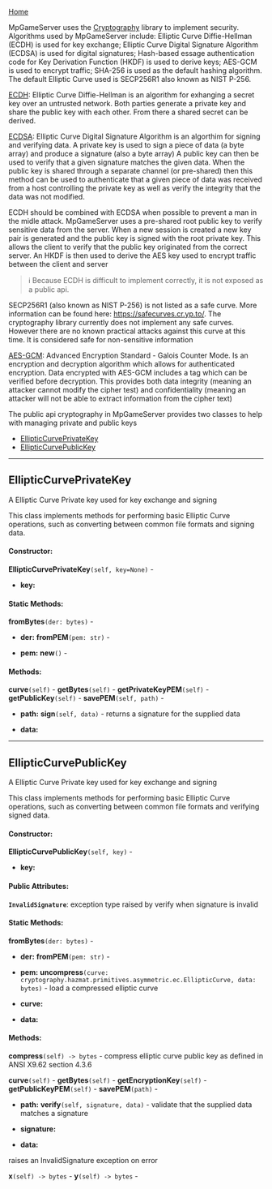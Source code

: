 [Home](../README.md)




MpGameServer uses the [Cryptography](https://cryptography.io) library to implement security.
Algorithms used by MpGameServer include: Elliptic Curve Diffie-Hellman (ECDH) is used for key exchange;
Elliptic Curve Digital Signature Algorithm (ECDSA) is used for digital signatures;
Hash-based essage authentication code for Key Derivation Function (HKDF) is used to derive keys;
AES-GCM is used to encrypt traffic;
SHA-256 is used as the default hashing algorithm.
The default Elliptic Curve used is SECP256R1 also known as NIST P-256.

[ECDH](https://en.wikipedia.org/wiki/Elliptic-curve_Diffie%E2%80%93Hellman): Elliptic Curve Diffie-Hellman is an algorithm for exhanging a secret key over an untrusted network.
Both parties generate a private key and share the public key with each other. From there a shared
secret can be derived.

[ECDSA](https://en.wikipedia.org/wiki/Elliptic_Curve_Digital_Signature_Algorithm): Elliptic Curve Digital Signature Algorithm is an algorthim for signing and verifying data.
A private key is used to sign a piece of data (a byte array) and produce a signature (also a byte array)
A public key can then be used to verify that a given signature matches the given data. When the
public key is shared through a separate channel (or pre-shared) then this method can be used
to authenticate that a given piece of data was received from a host controlling the private key
as well as verify the integrity that the data was not modified.

ECDH should be combined with ECDSA when possible to prevent a man in the midle attack.
MpGameServer uses a pre-shared root public key to verify sensitive data from the server.
When a new session is created a new key pair is generated and the public key is signed
with the root private key. This allows the client to verify that the public key
originated from the correct server. An HKDF is then used to derive the AES key used to encrypt
traffic between the client and server

> :information_source: Because ECDH is difficult to implement correctly, it is not exposed as a public api.

SECP256R1 (also known as NIST P-256) is not listed as a safe curve.
More information can be found here: https://safecurves.cr.yp.to/.
The cryptography library currently does not implement any safe curves.
However there are no known practical attacks against this curve at this time.
It is considered safe for non-sensitive information

[AES-GCM](https://en.wikipedia.org/wiki/Galois/Counter_Mode): Advanced Encryption Standard - Galois Counter Mode.
Is an encryption and decryption algorithm which allows for authenticated encryption.
Data encrypted with AES-GCM includes a tag which can be verified before decryption.
This provides both data integrity (meaning an attacker cannot modify the cipher test) and confidentiality (meaning an attacker
will not be able to extract information from the cipher text)

The public api cryptography in MpGameServer provides two classes to help with managing private and public keys

* [EllipticCurvePrivateKey](#ellipticcurveprivatekey)
* [EllipticCurvePublicKey](#ellipticcurvepublickey)
---
## EllipticCurvePrivateKey
A Elliptic Curve Private key used for key exchange and signing

This class implements methods for performing basic Elliptic Curve operations, such as converting between common file formats and signing data.




#### Constructor:

 **EllipticCurvePrivateKey**`(self, key=None)` - 

  * **key:** 

#### Static Methods:

 **fromBytes**`(der: bytes)` - 

  * **der:** 
 **fromPEM**`(pem: str)` - 

  * **pem:** 
 **new**`()` - 

#### Methods:

 **curve**`(self)` - 
 **getBytes**`(self)` - 
 **getPrivateKeyPEM**`(self)` - 
 **getPublicKey**`(self)` - 
 **savePEM**`(self, path)` - 

  * **path:** 
 **sign**`(self, data)` - returns a signature for the supplied data

  * **data:** 

  

---
## EllipticCurvePublicKey
A Elliptic Curve Private key used for key exchange and signing

This class implements methods for performing basic Elliptic Curve operations, such as converting between common file formats and verifying signed data.




#### Constructor:

 **EllipticCurvePublicKey**`(self, key)` - 

  * **key:** 

#### Public Attributes:

**`InvalidSignature`**: exception type raised by verify when signature is invalid


#### Static Methods:

 **fromBytes**`(der: bytes)` - 

  * **der:** 
 **fromPEM**`(pem: str)` - 

  * **pem:** 
 **uncompress**`(curve: cryptography.hazmat.primitives.asymmetric.ec.EllipticCurve, data: bytes)` - load a compressed elliptic curve

  * **curve:** 

  * **data:** 

  


#### Methods:

 **compress**`(self) -> bytes` - compress elliptic curve public key as defined in ANSI X9.62 section 4.3.6

  

 **curve**`(self)` - 
 **getBytes**`(self)` - 
 **getEncryptionKey**`(self)` - 
 **getPublicKeyPEM**`(self)` - 
 **savePEM**`(path)` - 

  * **path:** 
 **verify**`(self, signature, data)` - validate that the supplied data matches a signature

  * **signature:** 

  * **data:** 

  raises an InvalidSignature exception on error

  

 **x**`(self) -> bytes` - 
 **y**`(self) -> bytes` - 
